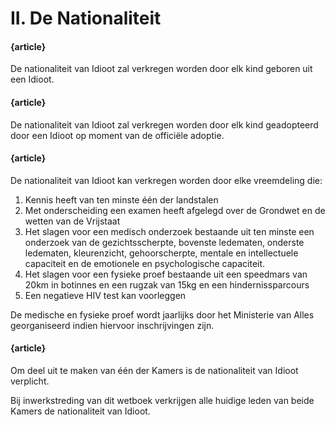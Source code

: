 # II. De Nationaliteit

#### {article}
De nationaliteit van Idioot zal verkregen worden door elk kind geboren uit een Idioot.

#### {article}
De nationaliteit van Idioot zal verkregen worden door elk kind geadopteerd door een Idioot op moment van de officiële adoptie.

#### {article}
De nationaliteit van Idioot kan verkregen worden door elke vreemdeling die:

1. Kennis heeft van ten minste één der landstalen
2. Met onderscheiding een examen heeft afgelegd over de Grondwet en de wetten van de Vrijstaat
3. Het slagen voor een medisch onderzoek bestaande uit ten minste een onderzoek van de gezichtsscherpte, bovenste ledematen, onderste ledematen, kleurenzicht, gehoorscherpte, mentale en intellectuele capaciteit en de emotionele en psychologische capaciteit.
4. Het slagen voor een fysieke proef bestaande uit een speedmars van 20km in botinnes en een rugzak van 15kg en een hindernissparcours
5. Een negatieve HIV test kan voorleggen

De medische en fysieke proef wordt jaarlijks door het Ministerie van Alles georganiseerd indien hiervoor inschrijvingen zijn.

#### {article}
Om deel uit te maken van één der Kamers is de nationaliteit van Idioot verplicht.

Bij inwerkstreding van dit wetboek verkrijgen alle huidige leden van beide Kamers de nationaliteit van Idioot.